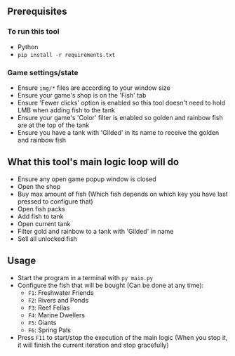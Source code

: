 ## Prerequisites

### To run this tool

- Python
- `pip install -r requirements.txt`

### Game settings/state

- Ensure `img/*` files are according to your window size
- Ensure your game's shop is on the 'Fish' tab
- Ensure 'Fewer clicks' option is enabled so this tool doesn't need to hold LMB when adding fish to the tank
- Ensure your game's 'Color' filter is enabled so golden and rainbow fish are at the top of the tank
- Ensure you have a tank with 'Gilded' in its name to receive the golden and rainbow fish

## What this tool's main logic loop will do

- Ensure any open game popup window is closed
- Open the shop
- Buy max amount of fish (Which fish depends on which key you have last pressed to configure that)
- Open fish packs
- Add fish to tank
- Open current tank
- Filter gold and rainbow to a tank with 'Gilded' in name
- Sell all unlocked fish

## Usage

- Start the program in a terminal with `py main.py`
- Configure the fish that will be bought (Can be done at any time):
  - `F1`: Freshwater Friends
  - `F2`: Rivers and Ponds
  - `F3`: Reef Fellas
  - `F4`: Marine Dwellers
  - `F5`: Giants
  - `F6`: Spring Pals
- Press `F11` to start/stop the execution of the main logic (When you stop it, it will finish the current iteration and stop gracefully)
